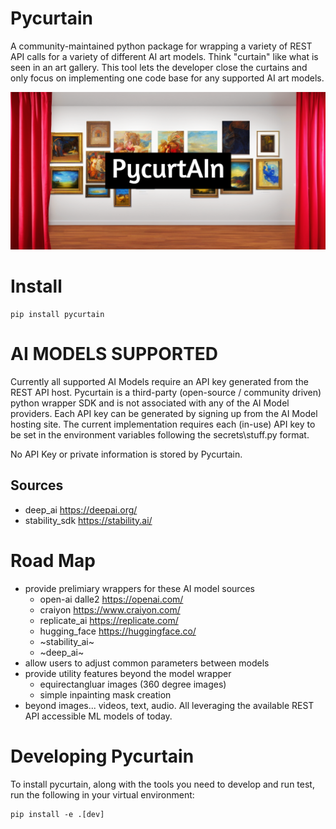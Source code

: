 # Pycurtain

A community-maintained python package for wrapping a variety of REST API calls for a variety of different AI art models.  Think "curtain" like what is seen in an art gallery. This tool lets the developer close the curtains and only focus on implementing one code base for any supported AI art models.

![](pycurtain.png?raw=true)

# Install

```
pip install pycurtain
```

# AI MODELS SUPPORTED

Currently all supported AI Models require an API key generated from the REST API host. Pycurtain is a third-party (open-source / community driven) python wrapper SDK and is not associated with any of the AI Model providers.  Each API key can be generated by signing up from the AI Model hosting site. The current implementation requires each (in-use) API key to be set in the environment variables following the secrets\stuff.py format.  

No API Key or private information is stored by Pycurtain.

## Sources

* deep_ai <https://deepai.org/>
* stability_sdk <https://stability.ai/>

# Road Map

* provide prelimiary wrappers for these AI model sources
  * open-ai dalle2 <https://openai.com/>
  * craiyon <https://www.craiyon.com/>
  * replicate_ai <https://replicate.com/>
  * hugging_face <https://huggingface.co/>
  * ~stability_ai~
  * ~deep_ai~
* allow users to adjust common parameters between models
* provide utility features beyond the model wrapper
  * equirectangluar images (360 degree images)
  * simple inpainting mask creation
* beyond images... videos, text, audio.  All leveraging the available REST API accessible ML models of today.

# Developing Pycurtain

To install pycurtain, along with the tools you need to develop and run test, run the following in your virtual environment:

```
pip install -e .[dev]

```
